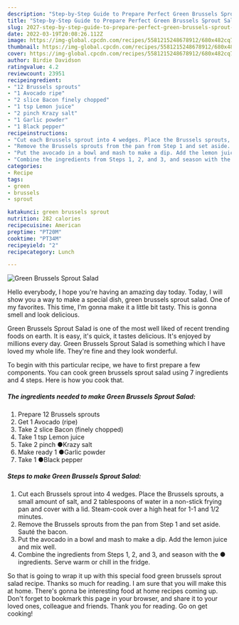 ```yaml
---
description: "Step-by-Step Guide to Prepare Perfect Green Brussels Sprout Salad"
title: "Step-by-Step Guide to Prepare Perfect Green Brussels Sprout Salad"
slug: 2027-step-by-step-guide-to-prepare-perfect-green-brussels-sprout-salad
date: 2022-03-19T20:08:26.112Z
image: https://img-global.cpcdn.com/recipes/5581215248678912/680x482cq70/green-brussels-sprout-salad-recipe-main-photo.jpg
thumbnail: https://img-global.cpcdn.com/recipes/5581215248678912/680x482cq70/green-brussels-sprout-salad-recipe-main-photo.jpg
cover: https://img-global.cpcdn.com/recipes/5581215248678912/680x482cq70/green-brussels-sprout-salad-recipe-main-photo.jpg
author: Birdie Davidson
ratingvalue: 4.2
reviewcount: 23951
recipeingredient:
- "12 Brussels sprouts"
- "1 Avocado ripe"
- "2 slice Bacon finely chopped"
- "1 tsp Lemon juice"
- "2 pinch Krazy salt"
- "1 Garlic powder"
- "1 Black pepper"
recipeinstructions:
- "Cut each Brussels sprout into 4 wedges. Place the Brussels sprouts, a small amount of salt, and 2 tablespoons of water in a non-stick frying pan and cover with a lid. Steam-cook over a high heat for 1-1 and 1/2 minutes."
- "Remove the Brussels sprouts from the pan from Step 1 and set aside. Sauté the bacon."
- "Put the avocado in a bowl and mash to make a dip. Add the lemon juice and mix well."
- "Combine the ingredients from Steps 1, 2, and 3, and season with the ● ingredients. Serve warm or chill in the fridge."
categories:
- Recipe
tags:
- green
- brussels
- sprout

katakunci: green brussels sprout 
nutrition: 282 calories
recipecuisine: American
preptime: "PT20M"
cooktime: "PT34M"
recipeyield: "2"
recipecategory: Lunch

---
```



![Green Brussels Sprout Salad](https://img-global.cpcdn.com/recipes/5581215248678912/680x482cq70/green-brussels-sprout-salad-recipe-main-photo.jpg)

Hello everybody, I hope you're having an amazing day today. Today, I will show you a way to make a special dish, green brussels sprout salad. One of my favorites. This time, I'm gonna make it a little bit tasty. This is gonna smell and look delicious.



Green Brussels Sprout Salad is one of the most well liked of recent trending foods on earth. It is easy, it's quick, it tastes delicious. It's enjoyed by millions every day. Green Brussels Sprout Salad is something which I have loved my whole life. They're fine and they look wonderful.


To begin with this particular recipe, we have to first prepare a few components. You can cook green brussels sprout salad using 7 ingredients and 4 steps. Here is how you cook that.

<!--inarticleads1-->

##### The ingredients needed to make Green Brussels Sprout Salad:

1. Prepare 12 Brussels sprouts
1. Get 1 Avocado (ripe)
1. Take 2 slice Bacon (finely chopped)
1. Take 1 tsp Lemon juice
1. Take 2 pinch ●Krazy salt
1. Make ready 1 ●Garlic powder
1. Take 1 ●Black pepper




<!--inarticleads2-->

##### Steps to make Green Brussels Sprout Salad:

1. Cut each Brussels sprout into 4 wedges. Place the Brussels sprouts, a small amount of salt, and 2 tablespoons of water in a non-stick frying pan and cover with a lid. Steam-cook over a high heat for 1-1 and 1/2 minutes.
1. Remove the Brussels sprouts from the pan from Step 1 and set aside. Sauté the bacon.
1. Put the avocado in a bowl and mash to make a dip. Add the lemon juice and mix well.
1. Combine the ingredients from Steps 1, 2, and 3, and season with the ● ingredients. Serve warm or chill in the fridge.




So that is going to wrap it up with this special food green brussels sprout salad recipe. Thanks so much for reading. I am sure that you will make this at home. There's gonna be interesting food at home recipes coming up. Don't forget to bookmark this page in your browser, and share it to your loved ones, colleague and friends. Thank you for reading. Go on get cooking!
